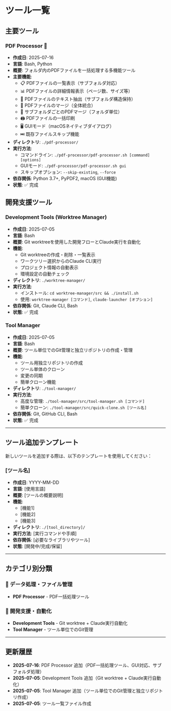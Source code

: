 # ツール一覧

## 主要ツール

### PDF Processor 🚀
- **作成日**: 2025-07-16
- **言語**: Bash, Python
- **概要**: フォルダ内のPDFファイルを一括処理する多機能ツール
- **主要機能**: 
  - 📋 PDFファイルの一覧表示（サブフォルダ対応）
  - 📊 PDFファイルの詳細情報表示（ページ数、サイズ等）
  - 📝 PDFファイルのテキスト抽出（サブフォルダ構造保持）
  - 🔗 PDFファイルのマージ（全体統合）
  - 📁 サブフォルダごとのPDFマージ（フォルダ単位）
  - 🖨️ PDFファイルの一括印刷
  - 🖥️ GUIモード（macOSネイティブダイアログ）
  - ⏭️ 既存ファイルスキップ機能
- **ディレクトリ**: `./pdf-processor/`
- **実行方法**: 
  - コマンドライン: `./pdf-processor/pdf-processor.sh [command] [options]`
  - GUIモード: `./pdf-processor/pdf-processor.sh gui`
  - スキップオプション: `--skip-existing`, `--force`
- **依存関係**: Python 3.7+, PyPDF2, macOS (GUI機能)
- **状態**: ✅ 完成

## 開発支援ツール

### Development Tools (Worktree Manager)
- **作成日**: 2025-07-05
- **言語**: Bash
- **概要**: Git worktreeを使用した開発フローとClaude実行を自動化
- **機能**: 
  - Git worktreeの作成・削除・一覧表示
  - ワークツリー選択からのClaude CLI実行
  - プロジェクト情報の自動表示
  - 環境設定の自動チェック
- **ディレクトリ**: `./worktree-manager/`
- **実行方法**: 
  - インストール: `cd worktree-manager/src && ./install.sh`
  - 使用: `worktree-manager [コマンド]`, `claude-launcher [オプション]`
- **依存関係**: Git, Claude CLI, Bash
- **状態**: ✅ 完成

### Tool Manager
- **作成日**: 2025-07-05
- **言語**: Bash
- **概要**: ツール単位でのGit管理と独立リポジトリの作成・管理
- **機能**: 
  - ツール用独立リポジトリの作成
  - ツール単体のクローン
  - 変更の同期
  - 簡単クローン機能
- **ディレクトリ**: `./tool-manager/`
- **実行方法**: 
  - 高度な管理: `./tool-manager/src/tool-manager.sh [コマンド]`
  - 簡単クローン: `./tool-manager/src/quick-clone.sh [ツール名]`
- **依存関係**: Git, GitHub CLI, Bash
- **状態**: ✅ 完成

---

## ツール追加テンプレート

新しいツールを追加する際は、以下のテンプレートを使用してください：

### [ツール名]
- **作成日**: YYYY-MM-DD
- **言語**: [使用言語]
- **概要**: [ツールの概要説明]
- **機能**: 
  - [機能1]
  - [機能2]
  - [機能3]
- **ディレクトリ**: `./[tool_directory]/`
- **実行方法**: [実行コマンドや手順]
- **依存関係**: [必要なライブラリやツール]
- **状態**: [開発中/完成/保留]

---

## カテゴリ別分類

### 📄 データ処理・ファイル管理
- **PDF Processor** - PDF一括処理ツール

### 🔧 開発支援・自動化
- **Development Tools** - Git worktree + Claude実行自動化
- **Tool Manager** - ツール単位でのGit管理

---

## 更新履歴

- **2025-07-16**: PDF Processor 追加（PDF一括処理ツール、GUI対応、サブフォルダ処理）
- **2025-07-05**: Development Tools 追加（Git worktree + Claude実行自動化）
- **2025-07-05**: Tool Manager 追加（ツール単位でのGit管理と独立リポジトリ作成）
- **2025-07-05**: ツール一覧ファイル作成